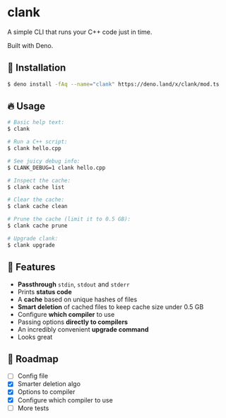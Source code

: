 # clank

A simple CLI that runs your C++ code just in time.

Built with Deno.

## 👾 Installation

```bash
$ deno install -fAq --name="clank" https://deno.land/x/clank/mod.ts
```

## 🔥 Usage

```bash
# Basic help text:
$ clank

# Run a C++ script:
$ clank hello.cpp

# See juicy debug info:
$ CLANK_DEBUG=1 clank hello.cpp

# Inspect the cache:
$ clank cache list

# Clear the cache:
$ clank cache clean

# Prune the cache (limit it to 0.5 GB):
$ clank cache prune

# Upgrade clank:
$ clank upgrade
```

## 🚀 Features

- **Passthrough** `stdin`, `stdout` and `stderr`
- Prints **status code**
- A **cache** based on unique hashes of files
- **Smart deletion** of cached files to keep cache size under 0.5 GB
- Configure **which compiler** to use
- Passing options **directly to compilers**
- An incredibly convenient **upgrade command**
- Looks great

## 🚧 Roadmap

- [ ] Config file
- [x] Smarter deletion algo
- [x] Options to compiler
- [x] Configure which compiler to use
- [ ] More tests
